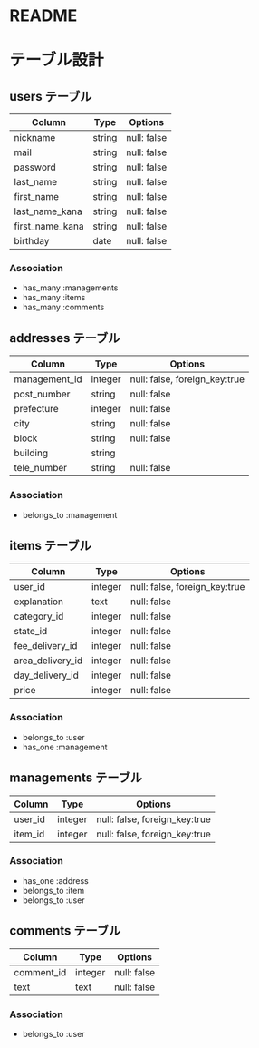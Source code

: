 # README

# テーブル設計

## users テーブル

| Column         | Type   | Options     |
| ---------------| ------ | ----------- |
| nickname       | string | null: false |
| mail           | string | null: false |
| password       | string | null: false |
| last_name      | string | null: false |
| first_name     | string | null: false |
| last_name_kana | string | null: false |
| first_name_kana| string | null: false |
| birthday       | date   | null: false |


### Association

- has_many :managements
- has_many :items
- has_many :comments


## addresses テーブル

| Column       | Type   | Options                         |
| -------------| ------ | --------------------------------|
| management_id| integer| null: false, foreign_key:true   |
| post_number  | string | null: false                     |
| prefecture   | integer| null: false                     |
| city         | string | null: false                     |
| block        | string | null: false                     |
| building     | string |                                 |
| tele_number  | string | null: false                     |


### Association

- belongs_to :management



## items テーブル

| Column          | Type   | Options                        |
| ----------------| ------ | ------------------------------ |
| user_id         | integer| null: false, foreign_key:true  |
| explanation     | text   | null: false                    |
| category_id     | integer| null: false                    |
| state_id        | integer| null: false                    |
| fee_delivery_id | integer| null: false                    |
| area_delivery_id| integer| null: false                    |
| day_delivery_id | integer| null: false                    |
| price           | integer| null: false                    |


### Association

- belongs_to :user
- has_one :management

## managements テーブル

| Column        | Type       | Options                       |
| ------------- | ---------- | ------------------------------|
| user_id       | integer    | null: false, foreign_key:true |
| item_id       | integer    | null: false, foreign_key:true |


### Association

- has_one :address
- belongs_to :item
- belongs_to :user



## comments テーブル

| Column     | Type       | Options     |
| ---------- | ---------- | ------------|
| comment_id | integer    | null: false |
| text       | text       | null: false |

### Association

- belongs_to :user
